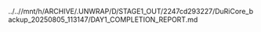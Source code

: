 ../..//mnt/h/ARCHIVE/.UNWRAP/D/STAGE1_OUT/2247cd293227/DuRiCore_backup_20250805_113147/DAY1_COMPLETION_REPORT.md